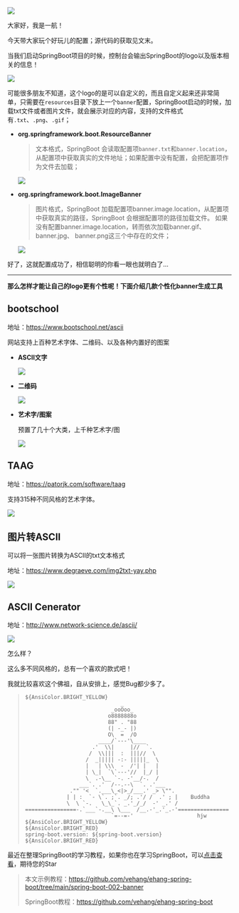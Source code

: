 

![](https://cdn.jsdelivr.net/gh/mbb2100/picgo_imgs/235717-16199710375e01.jpg)

大家好，我是一航！

今天带大家玩个好玩儿的配置；源代码的获取见文末。

当我们启动SpringBoot项目的时候，控制台会输出SpringBoot的logo以及版本相关的信息！

![](https://cdn.jsdelivr.net/gh/mbb2100/picgo_imgs/image-20211109184510445.png)

可能很多朋友不知道，这个logo的是可以自定义的，而且自定义起来还非常简单，只需要在`resources`目录下放上一个`banner`配置，SpringBoot启动的时候，加载txt文件或者图片文件，就会展示对应的内容，支持的文件格式有`.txt`、`.png`、`.gif`；

- **org.springframework.boot.ResourceBanner**

  > 文本格式，SpringBoot 会读取配置项`banner.txt`和`banner.location`，从配置项中获取真实的文件地址；如果配置中没有配置，会把配置项作为文件去加载；

  ![](https://cdn.jsdelivr.net/gh/mbb2100/picgo_imgs/image-20211109222657456.png)

- **org.springframework.boot.ImageBanner**

  > 图片格式，SpringBoot 加载配置项banner.image.location，从配置项中获取真实的路径，SpringBoot 会根据配置项的路径加载文件。
  > 如果没有配置banner.image.location，转而依次加载banner.gif、banner.jpg、 banner.png这三个中存在的文件；

  ![](https://cdn.jsdelivr.net/gh/mbb2100/picgo_imgs/image-20211109222416440.png)

好了，这就配置成功了，相信聪明的你看一眼也就明白了...



---

**那么怎样才能让自己的logo更有个性呢！下面介绍几款个性化banner生成工具**



## bootschool

地址：https://www.bootschool.net/ascii

网站支持上百种艺术字体、二维码、以及各种内置好的图案

- **ASCII文字**

  ![](https://cdn.jsdelivr.net/gh/mbb2100/picgo_imgs/2021110918520000.gif)

- **二维码**

  ![](https://cdn.jsdelivr.net/gh/mbb2100/picgo_imgs/2021110918550000.gif)

- **艺术字/图案**

  预置了几十个大类，上千种艺术字/图

  ![](https://cdn.jsdelivr.net/gh/mbb2100/picgo_imgs/2021110918570000.gif)



## TAAG

地址：https://patorjk.com/software/taag

支持315种不同风格的艺术字体。

![](https://cdn.jsdelivr.net/gh/mbb2100/picgo_imgs/2021110918590000.gif)



## 图片转ASCII

可以将一张图片转换为ASCII的txt文本格式

地址：https://www.degraeve.com/img2txt-yay.php

![](https://cdn.jsdelivr.net/gh/mbb2100/picgo_imgs/20211109224000.gif)



## ASCII Cenerator

地址：http://www.network-science.de/ascii/

![](https://cdn.jsdelivr.net/gh/mbb2100/picgo_imgs/2021110923090000.gif)



怎么样？

这么多不同风格的，总有一个喜欢的款式吧！

我就比较喜欢这个佛祖，自从安排上，感觉Bug都少多了。

> ```
> ${AnsiColor.BRIGHT_YELLOW}
>                               _
>                            _ooOoo_                               
>                           o8888888o                              
>                           88" . "88                              
>                           (| -_- |)                              
>                           O\  =  /O                              
>                        ____/`---'\____                           
>                      .'  \\|     |//  `.                         
>                     /  \\|||  :  |||//  \                        
>                    /  _||||| -:- |||||_  \                       
>                    |   | \\\  -  /'| |   |                       
>                    | \_|  `\`---'//  |_/ |                       
>                    \  .-\__ `-. -'__/-.  /                       
>                  ___`. .'  /--.--\  `. .'___                     
>               ."" '<  `.___\_<|>_/___.' _> \"".                  
>              | | :  `- \`. ;`. _/; .'/ /  .' ; |    Buddha       
>              \  \ `-.   \_\_`. _.'_/_/  -' _.' /                 
> ================-.`___`-.__\ \___  /__.-'_.'_.-'================  
>                            `=--=-'                    hjw
> ${AnsiColor.BRIGHT_YELLOW}
> ${AnsiColor.BRIGHT_RED}
> spring-boot.version: ${spring-boot.version}
> ${AnsiColor.BRIGHT_RED}
> ```



最近在整理SpringBoot的学习教程，如果你也在学习SpringBoot，可以[点击查看](https://github.com/vehang/ehang-spring-boot)，期待您的Star

> 本文示例教程：https://github.com/vehang/ehang-spring-boot/tree/main/spring-boot-002-banner
>
> SpringBoot教程：https://github.com/vehang/ehang-spring-boot
